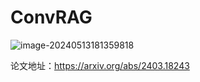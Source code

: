 # 							    ConvRAG

![image-20240513181359818](C:\Users\Administrator\AppData\Roaming\Typora\typora-user-images\image-20240513181359818.png)

论文地址：https://arxiv.org/abs/2403.18243

